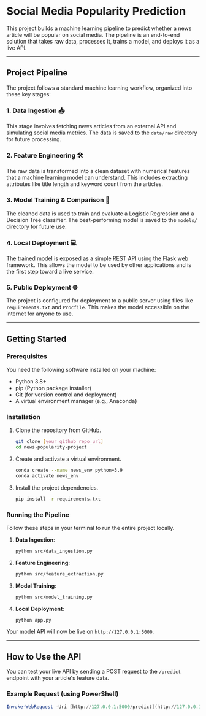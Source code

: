 # Social Media Popularity Prediction

This project builds a machine learning pipeline to predict whether a news article will be popular on social media. The pipeline is an end-to-end solution that takes raw data, processes it, trains a model, and deploys it as a live API.

***

## Project Pipeline

The project follows a standard machine learning workflow, organized into these key stages:

### 1. Data Ingestion 📥
This stage involves fetching news articles from an external API and simulating social media metrics. The data is saved to the `data/raw` directory for future processing.

### 2. Feature Engineering 🛠️
The raw data is transformed into a clean dataset with numerical features that a machine learning model can understand. This includes extracting attributes like title length and keyword count from the articles.

### 3. Model Training & Comparison 🤖
The cleaned data is used to train and evaluate a Logistic Regression and a Decision Tree classifier. The best-performing model is saved to the `models/` directory for future use.

### 4. Local Deployment 💻
The trained model is exposed as a simple REST API using the Flask web framework. This allows the model to be used by other applications and is the first step toward a live service.

### 5. Public Deployment 🌐
The project is configured for deployment to a public server using files like `requirements.txt` and `Procfile`. This makes the model accessible on the internet for anyone to use.

***

## Getting Started

### Prerequisites

You need the following software installed on your machine:

* Python 3.8+
* pip (Python package installer)
* Git (for version control and deployment)
* A virtual environment manager (e.g., Anaconda)

### Installation

1.  Clone the repository from GitHub.
    ```bash
    git clone [your_github_repo_url]
    cd news-popularity-project
    ```
2.  Create and activate a virtual environment.
    ```bash
    conda create --name news_env python=3.9
    conda activate news_env
    ```
3.  Install the project dependencies.
    ```bash
    pip install -r requirements.txt
    ```

### Running the Pipeline

Follow these steps in your terminal to run the entire project locally.

1.  **Data Ingestion**:
    ```bash
    python src/data_ingestion.py
    ```
2.  **Feature Engineering**:
    ```bash
    python src/feature_extraction.py
    ```
3.  **Model Training**:
    ```bash
    python src/model_training.py
    ```
4.  **Local Deployment**:
    ```bash
    python app.py
    ```

Your model API will now be live on `http://127.0.0.1:5000`.

***

## How to Use the API

You can test your live API by sending a POST request to the `/predict` endpoint with your article's feature data.

### Example Request (using PowerShell)

```powershell
Invoke-WebRequest -Uri [http://127.0.0.1:5000/predict](http://127.0.0.1:5000/predict) -Method POST -ContentType "application/json" -Body '{"title_length": 50, "keyword_count": 10, "description_word_count": 150}'
